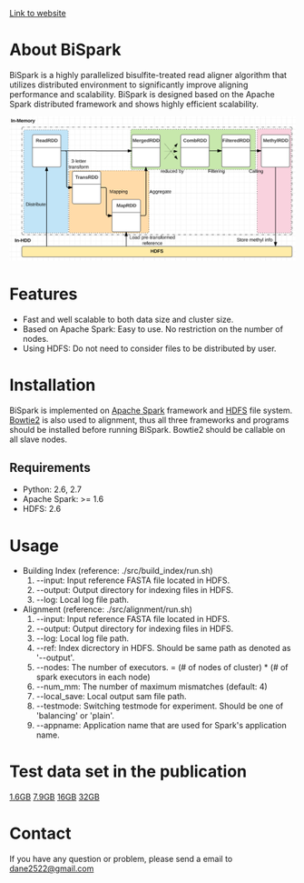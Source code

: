 [Link to website](https://bhi-kimlab.github.io/BiSpark/)

# About BiSpark

BiSpark is a highly parallelized bisulfite-treated read aligner algorithm that utilizes distributed environment to significantly improve aligning performance and scalability. BiSpark is designed based on the Apache Spark distributed framework and shows highly efficient scalability.

![Figure](https://github.com/bhi-kimlab/BiSpark/blob/master/docs/BisPark_workflow.png?raw=true)


# Features

* Fast and well scalable to both data size and cluster size.
* Based on Apache Spark: Easy to use. No restriction on the number of nodes.
* Using HDFS: Do not need to consider files to be distributed by user.


# Installation

BiSpark is implemented on [Apache Spark](https://spark.apache.org/) framework and [HDFS](https://hadoop.apache.org/docs/r2.7.2/hadoop-project-dist/hadoop-hdfs/HdfsUserGuide.html) file system. [Bowtie2](http://bowtie-bio.sourceforge.net/bowtie2/index.shtml) is also used to alignment, thus all three frameworks and programs should be installed before running BiSpark. Bowtie2 should be callable on all slave nodes.

## Requirements

* Python: 2.6, 2.7
* Apache Spark: >= 1.6
* HDFS: 2.6

# Usage

- Building Index (reference: ./src/build_index/run.sh)
  1. --input: Input reference FASTA file located in HDFS.
  2. --output: Output directory for indexing files in HDFS.
  3. --log: Local log file path.
- Alignment (reference: ./src/alignment/run.sh)
  1. --input: Input reference FASTA file located in HDFS.
  2. --output: Output directory for indexing files in HDFS.
  3. --log: Local log file path.
  4. --ref: Index dicrectory in HDFS. Should be same path as denoted as '--output'.
  5. --nodes: The number of executors. = (# of nodes of cluster) * (# of spark executors in each node)
  6. --num_mm: The number of maximum mismatches (default: 4)
  6. --local_save: Local output sam file path.
  7. --testmode: Switching testmode for experiment. Should be one of 'balancing' or 'plain'.
  8. --appname: Application name that are used for Spark's application name.

# Test data set in the publication
[1.6GB](http://epigenomics.snu.ac.kr/BiSpark/10_000_000.fa)
[7.9GB](http://epigenomics.snu.ac.kr/BiSpark/50_000_000.fa)
[16GB](http://epigenomics.snu.ac.kr/BiSpark/100_000_000.fa)
[32GB](http://epigenomics.snu.ac.kr/BiSpark/200_000_000.fa)

# Contact
If you have any question or problem, please send a email to [dane2522@gmail.com](mailto:dane2522@gmail.com)
